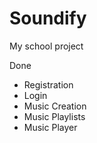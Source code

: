 # Soundify
My school project

Done
- Registration
- Login
- Music Creation
- Music Playlists
- Music Player